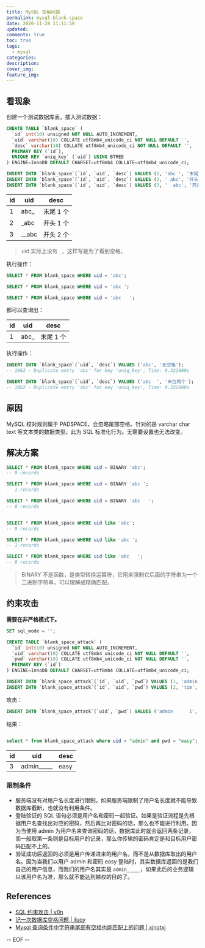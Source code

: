 ```yaml
---
title: MySQL 空格问题
permalink: mysql-blank-space
date: 2020-11-28 11:11:59
updated:
comments: true
toc: true
tags:
  - mysql
categories:
description:
cover_img:
feature_img:
---
```


## 看现象

创建一个测试数据库表，插入测试数据：

```sql
CREATE TABLE `blank_space` (
  `id` int(10) unsigned NOT NULL AUTO_INCREMENT,
  `uid` varchar(10) COLLATE utf8mb4_unicode_ci NOT NULL DEFAULT '',
  `desc` varchar(10) COLLATE utf8mb4_unicode_ci NOT NULL DEFAULT '',
  PRIMARY KEY (`id`),
  UNIQUE KEY `uniq_key` (`uid`) USING BTREE
) ENGINE=InnoDB DEFAULT CHARSET=utf8mb4 COLLATE=utf8mb4_unicode_ci;

INSERT INTO `blank_space`(`id`, `uid`, `desc`) VALUES (1, 'abc ', '末尾1个');
INSERT INTO `blank_space`(`id`, `uid`, `desc`) VALUES (2, ' abc', '开头1个');
INSERT INTO `blank_space`(`id`, `uid`, `desc`) VALUES (3, '  abc', '开头2个');
```

| id  | uid     | desc      |
| --- | ------- | --------- |
| 1   | abc\_   | 末尾 1 个 |
| 2   | \_abc   | 开头 1 个 |
| 3   | \_\_abc | 开头 2 个 |

> uid 实际上没有 `_`，这样写是为了看到空格。

执行操作：

```sql
SELECT * FROM blank_space WHERE uid = 'abc';

SELECT * FROM blank_space WHERE uid = 'abc ';

SELECT * FROM blank_space WHERE uid = 'abc   ';
```

都可以查询出：

| id  | uid   | desc      |
| --- | ----- | --------- |
| 1   | abc\_ | 末尾 1 个 |

执行操作：

```sql
INSERT INTO `blank_space`(`uid`, `desc`) VALUES ('abc', '无空格');
-- 1062 - Duplicate entry 'abc' for key 'uniq_key', Time: 0.322000s

INSERT INTO `blank_space`(`uid`, `desc`) VALUES ('abc  ', '末位两个');
-- 1062 - Duplicate entry 'abc' for key 'uniq_key', Time: 0.322000s
```

## 原因

MySQL 校对规则属于 PADSPACE，会忽略尾部空格。针对的是 varchar char text 等文本类的数据类型。此为 SQL 标准化行为。无需要设置也无法改变。

## 解决方案

```sql
SELECT * FROM blank_space WHERE uid = BINARY 'abc';
-- 0 records

SELECT * FROM blank_space WHERE uid = BINARY 'abc ';
-- 1 records

SELECT * FROM blank_space WHERE uid = BINARY 'abc   ';
-- 0 records


SELECT * FROM blank_space WHERE uid like 'abc';
-- 0 records

SELECT * FROM blank_space WHERE uid like 'abc ';
-- 1 records

SELECT * FROM blank_space WHERE uid like 'abc   ';
-- 0 records
```

> BINARY 不是函数，是类型转换运算符，它用来强制它后面的字符串为一个二进制字符串，可以理解成精确匹配。

## 约束攻击

**需要在非严格模式下。**

```sql
SET sql_mode = '';

CREATE TABLE `blank_space_attack` (
  `id` int(10) unsigned NOT NULL AUTO_INCREMENT,
  `uid` varchar(10) COLLATE utf8mb4_unicode_ci NOT NULL DEFAULT '',
  `pwd` varchar(10) COLLATE utf8mb4_unicode_ci NOT NULL DEFAULT '',
  PRIMARY KEY (`id`)
) ENGINE=InnoDB DEFAULT CHARSET=utf8mb4 COLLATE=utf8mb4_unicode_ci;

INSERT INTO `blank_space_attack`(`id`, `uid`, `pwd`) VALUES (1, 'admin', '123');
INSERT INTO `blank_space_attack`(`id`, `uid`, `pwd`) VALUES (2, 'tim', '234');
```

攻击：

```sql
INSERT INTO `blank_space_attack`(`uid`, `pwd`) VALUES ('admin      1', 'easy');
```

结果：

```sql

select * from blank_space_attack where uid = "admin" and pwd = "easy";
```

| id  | uid             | desc |
| --- | --------------- | ---- |
| 3   | admin\_\_\_\_\_ | easy |

### 限制条件

- 服务端没有对用户名长度进行限制。如果服务端限制了用户名长度就不能导致数据库截断，也就没有利用条件。
- 登陆验证的 SQL 语句必须是用户名和密码一起验证。如果是验证流程是先根据用户名查找出对应的密码，然后再比对密码的话，那么也不能进行利用。因为当使用 admin 为用户名来查询密码的话，数据库此时就会返回两条记录，而一般取第一条则是目标用户的记录，那么你传输的密码肯定是和目标用户密码匹配不上的。
- 验证成功后返回的必须是用户传递进来的用户名，而不是从数据库取出的用户名。因为当我们以用户 admin 和密码 easy 登陆时，其实数据库返回的是我们自己的用户信息，而我们的用户名其实是 `admin_____`，如果此后的业务逻辑以该用户名为准，那么就不能达到越权的目的了。

## References

- [SQL 约束攻击 | v0n](https://www.v0n.top/2019/08/05/SQL%E7%BA%A6%E6%9D%9F%E6%94%BB%E5%87%BB/)
- [记一次数据库空格问题 | iluoy](https://iluoy.com/articles/295)
- [Mysql 查询条件中字符串尾部有空格也能匹配上的问题 | xjnotxj](https://www.cnblogs.com/xjnotxj/p/9019866.html)

-- EOF --
